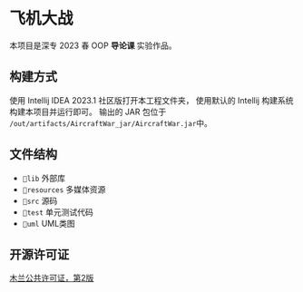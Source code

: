# 飞机大战

本项目是深专 2023 春 OOP **导论课** 实验作品。

## 构建方式

使用 Intellij IDEA 2023.1 社区版打开本工程文件夹，
使用默认的 Intellij 构建系统构建本项目并运行即可。
输出的 JAR 包位于 `/out/artifacts/AircraftWar_jar/AircraftWar.jar`中。

## 文件结构

- `📂lib` 外部库
- `📂resources` 多媒体资源
- `📂src` 源码
- `📂test` 单元测试代码
- `📂uml` UML类图

## 开源许可证

[木兰公共许可证，第2版](https://license.coscl.org.cn/MulanPubL-2.0)
